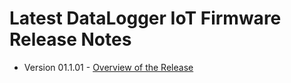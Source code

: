 # Latest DataLogger IoT Firmware Release Notes

* Version 01.1.01 - [Overview of the Release](rn_v010101.md)
